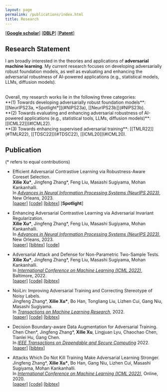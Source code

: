 ```yaml
---
layout: page
permalink: /publications/index.html
title: Research
---
```


[[**Google scholar**]](https://scholar.google.com/citations?hl=en&user=zea9MKUAAAAJ) [[**DBLP**]](https://dblp.org/pid/259/2327.html)  [[**Patent**]](https://www.patentguru.com/cn/inventor/%E5%BE%90%E6%9B%A6%E7%83%88) <br/>

## Research Statement
I am broadly interested in the theories and applications of **adversarial machine learning**. My current research focuses on developing adversarially robust foundation models, as well as evaluating and enhancing the adversarial robustness of AI-powered applications (e.g., statistical models, LLMs, diffusion models).

<br/>
Overall, my research works lie in the following three categories: <br/>
**(1) Towards developing adversarially robust foundation models**: [[NeurIPS23a, *Spotlight*]](#NIPS23a), [[NeurIPS23b]](#NIPS23b). <br/>
**(2) Towards evaluating and enhancing adversarial robustness of AI-powered applications (e.g., statistical tools, LLMs, diffusion models)**: [[ICML22]](#ICML22). <br/>
**(3) Towards enhancing supervised adversarial training**: [[TMLR22]](#TMLR22), [[TDSC22]](#TDSC22), [[ICML20]](#ICML20).


## Publication
(\* refers to equal contributions)
- <span id="NIPS23a">Efficient Adversarial Contrastive Learning via Robustness-Aware Coreset Selection.</span> <br/> **Xilie Xu\***, Jingfeng Zhang\*, Feng Liu, Masashi Sugiyama, Mohan Kankanhalli. <br/> In [*Advances in Neural Information Processing Systems (NeurIPS 2023)*](https://neurips.cc/Conferences/2023), New Orleans, 2023. <br/> [[paper]](https://arxiv.org/pdf/2302.03857.pdf) [[code]]() [[bibtex]]() [**Spotlight**]

- <span id="NIPS23b">Enhancing Adversarial Contrastive Learning via Adversarial Invariant Regularization.</span> <br/> **Xilie Xu\***, Jingfeng Zhang\*, Feng Liu, Masashi Sugiyama, Mohan Kankanhalli. <br/> In [*Advances in Neural Information Processing Systems (NeurIPS 2023)*](https://neurips.cc/Conferences/2023), New Orleans, 2023. <br/> [[paper]](https://arxiv.org/pdf/2305.00374.pdf) [[bibtex]]() [[code]]()  <br/>

- <span id="ICML22">Adversarial Attack and Defense for Non-Parametric Two-Sample Tests.</span> <br/> **Xilie Xu\***, Jingfeng Zhang\*, Feng Liu, Masashi Sugiyama, Mohan Kankanhalli. <br/> In [*International Conference on Machine Learning (ICML 2022)*](https://icml.cc/Conferences/2022), Baltimore, 2022. <br/> [[paper]](https://proceedings.mlr.press/v162/xu22m/xu22m.pdf) [[code]](https://github.com/GodXuxilie/Robust-TST) [[bibtex]]()

- <span id="TMLR22">NoiLin: Improving Adversarial Training and Correcting Stereotype of Noisy Labels.</span>  <br> Jingfeng Zhang\*, **Xilie Xu\***, Bo Han, Tongliang Liu, Lizhen Cui, Gang Niu, Masashi Sugiyama. <br/> In [*Transactions on Machine Learning Research*](https://jmlr.org/tmlr/), 2022.<br/> [[paper]](https://openreview.net/pdf?id=zlQXV7xtZs) [[code]](https://github.com/zjfheart/NoiLIn) [[bibtex]]()


- <span id="TDSC22">Decision Boundary-aware Data Augmentation for Adversarial Training.</span> <br> Chen Chen\*, Jingfeng Zhang\*, **Xilie Xu**, Lingjuan Lyu, Chaochao Chen, Tianlei Hu, Gang Chen. <br/> In [*IEEE Transactions on Dependable and Secure Computing*](https://ieeexplore.ieee.org/xpl/RecentIssue.jsp?punumber=8858) 2022. <br/> [[paper]](https://ieeexplore.ieee.org/abstract/document/9754227) [[bibtex]]()


- <span id="ICML20">Attacks Which Do Not Kill Training Make Adversarial Learning Stronger.</span> <br/> Jingfeng Zhang\*, **Xilie Xu\***, Bo Han, Gang Niu, Lizhen Cui, Masashi Sugiyama, Mohan Kankanhalli. <br/> In [*International Conference on Machine Learning (ICML 2022)*](https://icml.cc/Conferences/2020), Online, 2020.  <br/> [[paper]](https://proceedings.mlr.press/v119/zhang20z/zhang20z.pdf) [[code]](https://github.com/zjfheart/Friendly-Adversarial-Training) [[bibtex]]()
